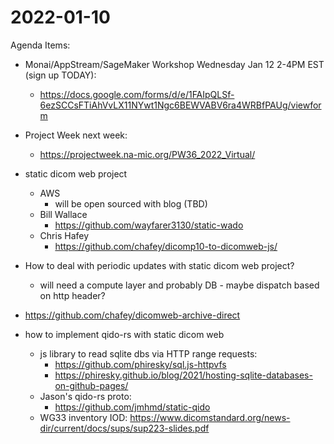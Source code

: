 # 2022-01-10

Agenda Items:

* Monai/AppStream/SageMaker Workshop Wednesday Jan 12 2-4PM EST (sign up TODAY):
  * https://docs.google.com/forms/d/e/1FAIpQLSf-6ezSCCsFTiAhVvLX11NYwt1Ngc6BEWVABV6ra4WRBfPAUg/viewform

* Project Week next week:
  * https://projectweek.na-mic.org/PW36_2022_Virtual/

* static dicom web project
  * AWS
    * will be open sourced with blog (TBD)
  * Bill Wallace
    * https://github.com/wayfarer3130/static-wado
  * Chris Hafey
    * https://github.com/chafey/dicomp10-to-dicomweb-js/

* How to deal with periodic updates with static dicom web project?
  * will need a compute layer and probably DB - maybe dispatch based on http header?

* https://github.com/chafey/dicomweb-archive-direct
  
* how to implement qido-rs with static dicom web
  * js library to read sqlite dbs via HTTP range requests: 
    * https://github.com/phiresky/sql.js-httpvfs
    * https://phiresky.github.io/blog/2021/hosting-sqlite-databases-on-github-pages/
  * Jason's qido-rs proto:
    * https://github.com/jmhmd/static-qido
  * WG33 inventory IOD: https://www.dicomstandard.org/news-dir/current/docs/sups/sup223-slides.pdf 